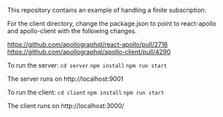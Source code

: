 This repository contains an example of handling a finite subscription. 

For the client directory, change the package.json to point to react-apollo and apollo-client with the following changes.

https://github.com/apollographql/react-apollo/pull/2716
https://github.com/apollographql/apollo-client/pull/4290

To run the server:
`cd server`
`npm install`
`npm run start`

The server runs on http://localhost:9001

To run the client:
`cd client`
`npm install`
`npm run start`

The client runs on http://localhost:3000/



